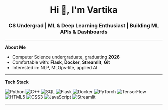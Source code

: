 <h1 align="center">Hi 👋, I'm Vartika </h1>
<h3 align="center">CS Undergrad | ML & Deep Learning Enthusiast | Building ML APIs & Dashboards</h3>

---

**About Me**  
- Computer Science undergraduate, graduating **2026**   
- Comfortable with: **Flask**, **Docker**, **Streamlit**, **Git**  
- Interested in: NLP, MLOps-lite, applied AI  

---

**Tech Stack**

<!-- Badges with logos -->
![Python](https://img.shields.io/badge/-Python-3776AB?style=flat&logo=python&logoColor=white)
![C++](https://img.shields.io/badge/-C++-00599C?style=flat&logo=cplusplus&logoColor=white)
![SQL](https://img.shields.io/badge/-SQL-4479A1?style=flat&logo=mysql&logoColor=white)
![Flask](https://img.shields.io/badge/-Flask-000000?style=flat&logo=flask)
![Docker](https://img.shields.io/badge/-Docker-2496ED?style=flat&logo=docker&logoColor=white)
![PyTorch](https://img.shields.io/badge/-PyTorch-EE4C2C?style=flat&logo=pytorch&logoColor=white)
![TensorFlow](https://img.shields.io/badge/-TensorFlow-FF6F00?style=flat&logo=tensorflow&logoColor=white)
![HTML5](https://img.shields.io/badge/-HTML5-E34F26?style=flat&logo=html5&logoColor=white)
![CSS3](https://img.shields.io/badge/-CSS3-1572B6?style=flat&logo=css3&logoColor=white)
![JavaScript](https://img.shields.io/badge/-JavaScript-F7DF1E?style=flat&logo=javascript&logoColor=black)
![Streamlit](https://img.shields.io/badge/-Streamlit-FF4B4B?style=flat&logo=streamlit&logoColor=white)

---





